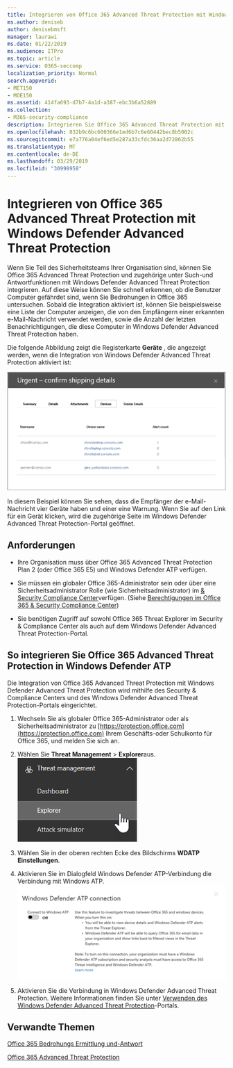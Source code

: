 ```yaml
---
title: Integrieren von Office 365 Advanced Threat Protection mit Windows Defender Advanced Threat Protection
ms.author: deniseb
author: denisebmsft
manager: laurawi
ms.date: 01/22/2019
ms.audience: ITPro
ms.topic: article
ms.service: O365-seccomp
localization_priority: Normal
search.appverid:
- MET150
- MOE150
ms.assetid: 414fa693-d7b7-4a1d-a387-ebc3b6a52889
ms.collection:
- M365-security-compliance
description: Integrieren Sie Office 365 Advanced Threat Protection mit Windows Defender Advanced Threat Protection, um detailliertere Informationen zur Bedrohungs Verwaltung zu erhalten.
ms.openlocfilehash: 832b9c6bc600366e1ed6b7c6e60442bec8b5002c
ms.sourcegitcommit: e7a776a04ef6ed5e287a33cfdc36aa2d72862b55
ms.translationtype: MT
ms.contentlocale: de-DE
ms.lasthandoff: 03/29/2019
ms.locfileid: "30998958"
---
```

# <a name="integrate-office-365-advanced-threat-protection-with-windows-defender-advanced-threat-protection"></a>Integrieren von Office 365 Advanced Threat Protection mit Windows Defender Advanced Threat Protection

Wenn Sie Teil des Sicherheitsteams Ihrer Organisation sind, können Sie Office 365 Advanced Threat Protection und zugehörige unter Such-und Antwortfunktionen mit Windows Defender Advanced Threat Protection integrieren. Auf diese Weise können Sie schnell erkennen, ob die Benutzer Computer gefährdet sind, wenn Sie Bedrohungen in Office 365 untersuchen. Sobald die Integration aktiviert ist, können Sie beispielsweise eine Liste der Computer anzeigen, die von den Empfängern einer erkannten e-Mail-Nachricht verwendet werden, sowie die Anzahl der letzten Benachrichtigungen, die diese Computer in Windows Defender Advanced Threat Protection haben.
  
Die folgende Abbildung zeigt die Registerkarte **Geräte** , die angezeigt werden, wenn die Integration von Windows Defender Advanced Threat Protection aktiviert ist: 
  
![Wenn Windows Defender ATP aktiviert ist, können Sie eine Liste der Computer mit Warnungen anzeigen.](media/fec928ea-8f0c-44d7-80b9-a2e0a8cd4e89.PNG)
  
In diesem Beispiel können Sie sehen, dass die Empfänger der e-Mail-Nachricht vier Geräte haben und einer eine Warnung. Wenn Sie auf den Link für ein Gerät klicken, wird die zugehörige Seite im Windows Defender Advanced Threat Protection-Portal geöffnet.
  
## <a name="requirements"></a>Anforderungen

- Ihre Organisation muss über Office 365 Advanced Threat Protection Plan 2 (oder Office 365 E5) und Windows Defender ATP verfügen.
    
- Sie müssen ein globaler Office 365-Administrator sein oder über eine Sicherheitsadministrator Rolle (wie Sicherheitsadministrator) im [ &amp; Security Compliance Center](https://protection.office.com)verfügen. (Siehe [Berechtigungen im Office 365 &amp; Security Compliance Center](permissions-in-the-security-and-compliance-center.md))
    
- Sie benötigen Zugriff auf sowohl Office 365 Threat Explorer im Security & Compliance Center als auch auf dem Windows Defender Advanced Threat Protection-Portal.
    
## <a name="to-integrate-office-365-advanced-threat-protection-with-windows-defender-atp"></a>So integrieren Sie Office 365 Advanced Threat Protection in Windows Defender ATP

Die Integration von Office 365 Advanced Threat Protection mit Windows Defender Advanced Threat Protection wird mithilfe des Security & Compliance Centers und des Windows Defender Advanced Threat Protection-Portals eingerichtet.
  
1. Wechseln Sie als globaler Office 365-Administrator oder als Sicherheitsadministrator zu [https://protection.office.com](https://protection.office.com) Ihrem Geschäfts-oder Schulkonto für Office 365, und melden Sie sich an. 
    
2. Wählen Sie **Threat Management** \> **Explorer**aus.<br>![Explorer im Menü "Bedrohungs Verwaltung"](media/ThreatMgmt-Explorer-nav.png)<br>
    
3. Wählen Sie in der oberen rechten Ecke des Bildschirms **WDATP Einstellungen**.
    
4. Aktivieren Sie im Dialogfeld Windows Defender ATP-Verbindung die Verbindung mit Windows ATP.<br>![Windows Defender ATP-Verbindung](media/Explorer-WDATPConnection-dialog.png)<br>
    
5. Aktivieren Sie die Verbindung in Windows Defender Advanced Threat Protection. Weitere Informationen finden Sie unter [Verwenden des Windows Defender Advanced Threat Protection](https://go.microsoft.com/fwlink/?linkid=859690)-Portals.

  
## <a name="related-topics"></a>Verwandte Themen

[Office 365 Bedrohungs Ermittlung und-Antwort](office-365-ti.md)
  
[Office 365 Advanced Threat Protection](office-365-atp.md)
  

